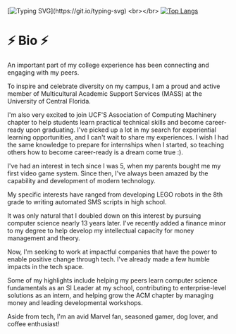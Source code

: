 [![Typing SVG](https://readme-typing-svg.demolab.com?font=Fira+Code&duration=3000&pause=600&center=true&vCenter=true&width=435&lines=Welcome%2C+my+name+is+Jason+Saini!;3rd+Year+CS+Student+at+UCF;Treasurer+of+UCF's+ACM+Chapter;I+love+programming+%26+terrible+jokes;Why+do+Java+programmers+need+glasses%3F;Because+they+can't+C%23.;My+girlfriend+is+the+root+of+-100.;A+solid+10+but+also+imaginary.)](https://git.io/typing-svg)
<br></br>
[![Top Langs](https://github-readme-stats.vercel.app/api/top-langs/?username=jasonsaini)](https://github.com/anuraghazra/github-readme-stats)

⚡ Bio ⚡
===========
An important part of my college experience has been connecting and engaging with my peers.

To inspire and celebrate diversity on my campus, I am a proud and active member of Multicultural Academic Support Services (MASS) at the University of Central Florida. 

I'm also very excited to join UCF'S Association of Computing Machinery chapter to help students learn practical technical skills and become career-ready upon graduating.
I've picked up a lot in my search for experiential learning opportunities, and I can't wait to share my experiences. 
I wish I had the same knowledge to prepare for internships when I started, so teaching others how to become career-ready is a dream come true :). 

I've had an interest in tech since I was 5, when my parents bought me my first video game system. 
Since then, I've always been amazed by the capability and development of modern technology. 

My specific interests have ranged from developing LEGO robots in the 8th grade to writing automated SMS scripts in high school. 

It was only natural that I doubled down on this interest by pursuing computer science nearly 13 years later. 
I've recently added a finance minor to my degree to help develop my intellectual capacity for money management and theory.

Now, I'm seeking to work at impactful companies that have the power to enable positive change through tech. I've already made a few humble impacts in the tech space. 

Some of my highlights include helping my peers learn computer science fundamentals as an SI Leader at my school, contributing to enterprise-level solutions as an intern, and helping grow the ACM chapter by managing money and leading developmental workshops.

Aside from tech, I'm an avid Marvel fan, seasoned gamer, dog lover, and coffee enthusiast!

<!--- - 🔭 I’m currently working on ...
- 
- 🌱 I’m currently learning ...
- 
- 📫 How to reach me: ...
>
